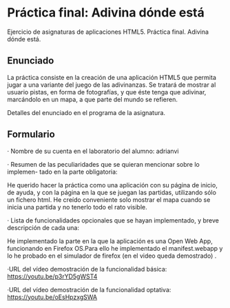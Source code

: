 # Práctica final: Adivina dónde está

Ejercicio de asignaturas de aplicaciones HTML5. Práctica final. Adivina dónde está.

## Enunciado

La práctica consiste en la creación de una aplicación HTML5 que permita jugar a una variante del juego de las adivinanzas. Se tratará de mostrar al usuario pistas, en forma de fotografías, y que éste tenga que adivinar, marcándolo en un mapa, a que parte del mundo se refieren.

Detalles del enunciado en el programa de la asignatura.

## Formulario

· Nombre de su cuenta en el laboratorio del alumno: adrianvi

· Resumen de las peculiaridades que se quieran mencionar sobre lo implemen-
  tado en la parte obligatoria:

  He querido hacer la práctica como una aplicación con su página de inicio, de ayuda, y con
  la página en la que se juegan las partidas, utilizando sólo un fichero html. He creído
  conveniente solo mostrar el mapa cuando se inicia una partida y no tenerlo todo el rato
  visible. 

· Lista  de  funcionalidades  opcionales  que  se  hayan  implementado,  y  breve
  descripción de cada una:

  He implementado la parte en la que la aplicación es una Open Web App, funcionando en
  Firefox OS.Para ello he implementado el manifest.webapp y lo he probado en el simulador 
  de firefox (en el video queda demostrado) .

·URL del vídeo demostración de la funcionalidad básica: https://youtu.be/p3rYD5gWST4

·URL del vídeo demostración de la funcionalidad optativa: https://youtu.be/oEsHpzxgSWA